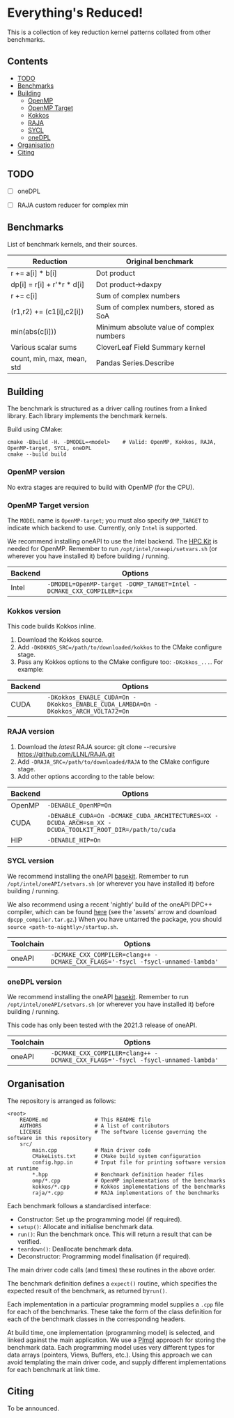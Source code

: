 Everything's Reduced!
=====================

This is a collection of key reduction kernel patterns collated from other benchmarks.

## Contents ##

- [TODO](#todo)
- [Benchmarks](#benchmarks)
- [Building](#building)
    - [OpenMP](#openmp-version)
    - [OpenMP Target](#openmp-target-version)
    - [Kokkos](#kokkos-version)
    - [RAJA](#raja-version)
    - [SYCL](#sycl-version)
    - [oneDPL](#onedpl-version)
- [Organisation](#organisation)
- [Citing](#citing)

## TODO ##

- [ ] oneDPL
- [ ] RAJA custom reducer for complex min


## Benchmarks ##

List of benchmark kernels, and their sources.

| Reduction                  | Original benchmark                        |
| -------------------------- | ----------------------------------------- |
| r += a[i] * b[i]           | Dot product                               |
| dp[i] = r[i] + r'*r * d[i] | Dot product->daxpy                        |
| r += c[i]                  | Sum of complex numbers                    |
| (r1,r2) += (c1[i],c2[i])   | Sum of complex numbers, stored as SoA     |
| min(abs(c[i]))             | Minimum absolute value of complex numbers |
| Various scalar sums        | CloverLeaf Field Summary kernel           |
| count, min, max, mean, std | Pandas Series.Describe                    |

## Building ##

The benchmark is structured as a driver calling routines from a linked library.
Each library implements the benchmark kernels.

Build using CMake:

    cmake -Bbuild -H. -DMODEL=<model>    # Valid: OpenMP, Kokkos, RAJA, OpenMP-target, SYCL, oneDPL
    cmake --build build

### OpenMP version ###
No extra stages are required to build with OpenMP (for the CPU).

### OpenMP Target version ###

The `MODEL` name is `OpenMP-target`; you must also specify `OMP_TARGET` to indicate which backend to use. Currently, only `Intel` is supported.

We recommend installing oneAPI to use the Intel backend. The [HPC Kit](https://software.intel.com/content/www/us/en/develop/tools/oneapi/hpc-toolkit/download.html) is needed for OpenMP. Remember to run `/opt/intel/oneapi/setvars.sh` (or wherever you have installed it) before building / running.

 | Backend | Options                                                              |
 | ------- | ---------------------------------------------------------------------|
 | Intel   | `-DMODEL=OpenMP-target -DOMP_TARGET=Intel -DCMAKE_CXX_COMPILER=icpx` |

### Kokkos version ###
This code builds Kokkos inline.

1. Download the Kokkos source.
2. Add `-DKOKKOS_SRC=/path/to/downloaded/kokkos` to the CMake configure stage.
3. Pass any Kokkos options to the CMake configure too: `-DKokkos_...`. For example:

| Backend | Options                                                                           |
| ------- | --------------------------------------------------------------------------------- |
| CUDA    | `-DKokkos_ENABLE_CUDA=On -DKokkos_ENABLE_CUDA_LAMBDA=On -DKokkos_ARCH_VOLTA72=On` |

### RAJA version ###

1. Download the *latest* RAJA source:
    git clone --recursive https://github.com/LLNL/RAJA.git
2. Add `-DRAJA_SRC=/path/to/downloaded/RAJA` to the CMake configure stage.
3. Add other options according to the table below:

| Backend | Options                                                                                                  |
| ------- | -------------------------------------------------------------------------------------------------------- |
| OpenMP  | `-DENABLE_OpenMP=On`                                                                                     |
| CUDA    | `-DENABLE_CUDA=On -DCMAKE_CUDA_ARCHITECTURES=XX -DCUDA_ARCH=sm_XX -DCUDA_TOOLKIT_ROOT_DIR=/path/to/cuda` |
| HIP     | `-DENABLE_HIP=On`                                                                                        |

### SYCL version ###

We recommend installing the oneAPI [basekit](https://software.intel.com/content/www/us/en/develop/tools/oneapi/base-toolkit/download.html). Remember to run `/opt/intel/oneAPI/setvars.sh` (or wherever you have installed it) before building / running.

We also recommend using a recent 'nightly' build of the oneAPI DPC++ compiler, which can be found [here](https://github.com/intel/llvm/releases) (see the 'assets' arrow and download `dpcpp_compiler.tar.gz`.) When you have untarred the package, you should `source <path-to-nightly>/startup.sh`.

| Toolchain | Options                                                                                                  |
| --------- | -------------------------------------------------------------------------------------------------------- |
| oneAPI    | `-DCMAKE_CXX_COMPILER=clang++ -DCMAKE_CXX_FLAGS='-fsycl -fsycl-unnamed-lambda'`                          |

### oneDPL version ###

We recommend installing the oneAPI [basekit](https://software.intel.com/content/www/us/en/develop/tools/oneapi/base-toolkit/download.html). Remember to run `/opt/intel/oneAPI/setvars.sh` (or wherever you have installed it) before building / running.

This code has only been tested with the 2021.3 release of oneAPI.

| Toolchain | Options                                                                                                  |
| --------- | -------------------------------------------------------------------------------------------------------- |
| oneAPI    | `-DCMAKE_CXX_COMPILER=clang++ -DCMAKE_CXX_FLAGS='-fsycl -fsycl-unnamed-lambda'`                          |

## Organisation ##

The repository is arranged as follows:

    <root>
        README.md               # This README file
        AUTHORS                 # A list of contributors
        LICENSE                 # The software license governing the software in this repository
        src/
            main.cpp            # Main driver code
            CMakeLists.txt      # CMake build system configuration
            config.hpp.in       # Input file for printing software version at runtime
            *.hpp               # Benchmark definition header files
            omp/*.cpp           # OpenMP implementations of the benchmarks
            kokkos/*.cpp        # Kokkos implementations of the benchmarks
            raja/*.cpp          # RAJA implementations of the benchmarks


Each benchmark follows a standardised interface:

 * Constructor: Set up the programming model (if required).
 * `setup()`: Allocate and initialise benchmark data.
 * `run()`: Run the benchmark once. This will return a result that can be verified.
 * `teardown()`: Deallocate benchmark data.
 * Deconstructor: Programming model finalisation (if required).

The main driver code calls (and times) these routines in the above order.

The benchmark definition defines a `expect()` routine, which specifies the expected result of the benchmark, as returned by`run()`.

Each implementation in a particular programming model supplies a `.cpp` file for each of the benchmarks.
These take the form of the class definition for each of the benchmark classes in the corresponding headers.

At build time, one implementation (programming model) is selected, and linked against the main application.
We use a [PImpl](https://en.cppreference.com/w/cpp/language/pimpl) approach for storing the benchmark data.
Each programming model uses very different types for data arrays (pointers, Views, Buffers, etc.).
Using this approach we can avoid templating the main driver code, and supply different implementations for each benchmark at link time.


## Citing ##

To be announced.
